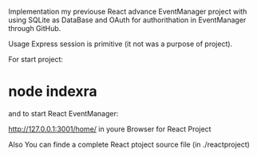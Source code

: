 Implementation my previouse React advance 
EventManager project with using SQLite as DataBase
and OAuth for authorithation in EventManager through GitHub.

Usage Express session is primitive (it not was a purpose of project).

For start project:

# node indexra

and to start React EventManager:

 http://127.0.0.1:3001/home/  in youre Browser for React Project

Also You can finde a complete React ptoject source file (in ./reactproject)

